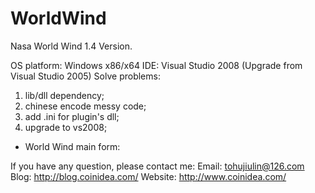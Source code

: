 # WorldWind
Nasa World Wind 1.4 Version.

OS platform: Windows x86/x64
IDE: Visual Studio 2008 (Upgrade from Visual Studio 2005)
Solve problems:
1. lib/dll dependency;
2. chinese encode messy code;
3. add .ini for plugin's dll;
4. upgrade to vs2008;

- World Wind main form:


If you have any question, please contact me: 
Email: tohujiulin@126.com
Blog: http://blog.coinidea.com/
Website: http://www.coinidea.com/
